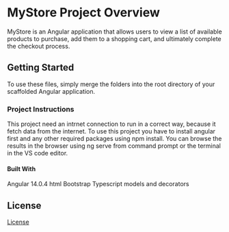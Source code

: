 # MyStore Project Overview

MyStore is an Angular application that allows users to view a list of available products to purchase, 
add them to a shopping cart, and ultimately complete the checkout process. 

## Getting Started

To use these files, simply merge the folders into the root directory of your scaffolded Angular application.

### Project Instructions
This project need an intrnet connection to run in a correct way, because it fetch data from the internet.
To use this project you have to install angular first and any other required packages using npm install.
You can browse the results in the browser using ng serve from command prompt or the terminal in the VS code editor.

#### Built With
Angular 14.0.4
html
Bootstrap
Typescript models and decorators

## License

[License](LICENSE.txt)





